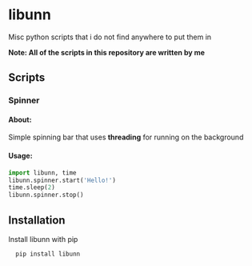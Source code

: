 
# libunn

Misc python scripts that i do not find anywhere to put them in

**Note: All of the scripts in this repository are written by me**



## Scripts

### Spinner
#### About:
Simple spinning bar that uses **threading** for running on the background
#### Usage:
```python
import libunn, time
libunn.spinner.start('Hello!')
time.sleep(2)
libunn.spinner.stop()
```

## Installation

Install libunn with pip

```bash
  pip install libunn
```
    